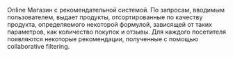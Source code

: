 Online Магазин с рекомендательной системой.
По запросам, вводимым пользователем, выдает продукты, отсортированные по качеству продукта, определяемого некоторой формулой, зависящей от таких параметров, как количество покупок и отзывы. Для каждого посетителя появляются некоторые рекомендации, полученные с помощью collaborative filtering.
